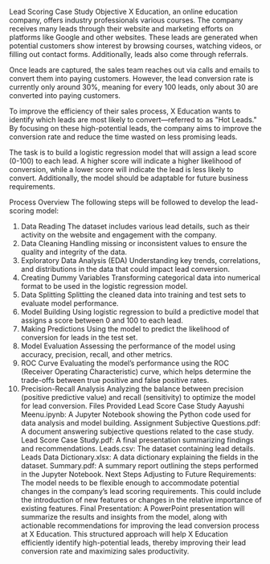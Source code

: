 Lead Scoring Case Study
Objective
X Education, an online education company, offers industry professionals various courses. The company receives many leads through their website and marketing efforts on platforms like Google and other websites. These leads are generated when potential customers show interest by browsing courses, watching videos, or filling out contact forms. Additionally, leads also come through referrals.

Once leads are captured, the sales team reaches out via calls and emails to convert them into paying customers. However, the lead conversion rate is currently only around 30%, meaning for every 100 leads, only about 30 are converted into paying customers.

To improve the efficiency of their sales process, X Education wants to identify which leads are most likely to convert—referred to as "Hot Leads." By focusing on these high-potential leads, the company aims to improve the conversion rate and reduce the time wasted on less promising leads.

The task is to build a logistic regression model that will assign a lead score (0-100) to each lead. A higher score will indicate a higher likelihood of conversion, while a lower score will indicate the lead is less likely to convert. Additionally, the model should be adaptable for future business requirements.

Process Overview
The following steps will be followed to develop the lead-scoring model:

1. Data Reading
The dataset includes various lead details, such as their activity on the website and engagement with the company.
2. Data Cleaning
Handling missing or inconsistent values to ensure the quality and integrity of the data.
3. Exploratory Data Analysis (EDA)
Understanding key trends, correlations, and distributions in the data that could impact lead conversion.
4. Creating Dummy Variables
Transforming categorical data into numerical format to be used in the logistic regression model.
5. Data Splitting
Splitting the cleaned data into training and test sets to evaluate model performance.
6. Model Building
Using logistic regression to build a predictive model that assigns a score between 0 and 100 to each lead.
7. Making Predictions
Using the model to predict the likelihood of conversion for leads in the test set.
8. Model Evaluation
Assessing the performance of the model using accuracy, precision, recall, and other metrics.
9. ROC Curve
Evaluating the model’s performance using the ROC (Receiver Operating Characteristic) curve, which helps determine the trade-offs between true positive and false positive rates.
10. Precision-Recall Analysis
Analyzing the balance between precision (positive predictive value) and recall (sensitivity) to optimize the model for lead conversion.
Files Provided
Lead Score Case Study Aayushi Meenu.ipynb: A Jupyter Notebook showing the Python code used for data analysis and model building.
Assignment Subjective Questions.pdf: A document answering subjective questions related to the case study.
Lead Score Case Study.pdf: A final presentation summarizing findings and recommendations.
Leads.csv: The dataset containing lead details.
Leads Data Dictionary.xlsx: A data dictionary explaining the fields in the dataset.
Summary.pdf: A summary report outlining the steps performed in the Jupyter Notebook.
Next Steps
Adjusting to Future Requirements:
The model needs to be flexible enough to accommodate potential changes in the company’s lead scoring requirements.
This could include the introduction of new features or changes in the relative importance of existing features.
Final Presentation:
A PowerPoint presentation will summarize the results and insights from the model, along with actionable recommendations for improving the lead conversion process at X Education.
This structured approach will help X Education efficiently identify high-potential leads, thereby improving their lead conversion rate and maximizing sales productivity.








